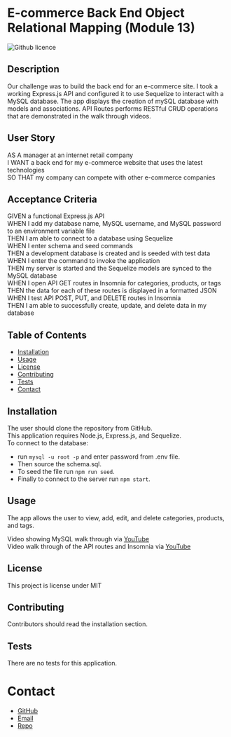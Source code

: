 # E-commerce Back End Object Relational Mapping (Module 13)
![Github licence](http://img.shields.io/badge/license-MIT-blue.svg)

## Description
Our challenge was to build the back end for an e-commerce site. I took a working Express.js API and configured it to use Sequelize to interact with a MySQL database. The app displays the creation of mySQL database with models and associations. API Routes performs RESTful CRUD operations that are demonstrated in the walk through videos.

## User Story
AS A manager at an internet retail company</br>
I WANT a back end for my e-commerce website that uses the latest technologies</br>
SO THAT my company can compete with other e-commerce companies</br>

## Acceptance Criteria
GIVEN a functional Express.js API</br>
WHEN I add my database name, MySQL username, and MySQL password to an environment variable file</br>
THEN I am able to connect to a database using Sequelize</br>
WHEN I enter schema and seed commands</br>
THEN a development database is created and is seeded with test data</br>
WHEN I enter the command to invoke the application</br>
THEN my server is started and the Sequelize models are synced to the MySQL database</br>
WHEN I open API GET routes in Insomnia for categories, products, or tags</br>
THEN the data for each of these routes is displayed in a formatted JSON</br>
WHEN I test API POST, PUT, and DELETE routes in Insomnia</br>
THEN I am able to successfully create, update, and delete data in my database</br>

## Table of Contents
* [Installation](#installation)
* [Usage](#usage)
* [License](#license)
* [Contributing](#contributing)
* [Tests](#tests)
* [Contact](#Contact)

## Installation 
The user should clone the repository from GitHub. </br>
This application requires Node.js, Express.js, and Sequelize.</br> 
To connect to the database: 
- run ` mysql -u root -p ` and enter password from .env file. 
- Then source the schema.sql. 
- To seed the file run `npm run seed`. 
- Finally to connect to the server run `npm start`.

## Usage
The app allows the user to view, add, edit, and delete categories, products, and tags.</br>

Video showing MySQL walk through via [YouTube](https://youtu.be/yWk1THOSCJw)<br>
Video walk through of the API routes and Insomnia via [YouTube](https://youtu.be/t_z6S38f9HM)<br>

## License 
This project is license under MIT

## Contributing 
Contributors should read the installation section. 

## Tests
There are no tests for this application. 

# Contact
- [GitHub](https://github.com/viakeegan 'GitHub')
- [Email](mailto:viakeegan@gmail.com 'Email')
- [Repo](https://github.com/viakeegan/ecommerce-backend-13 'Repo')
